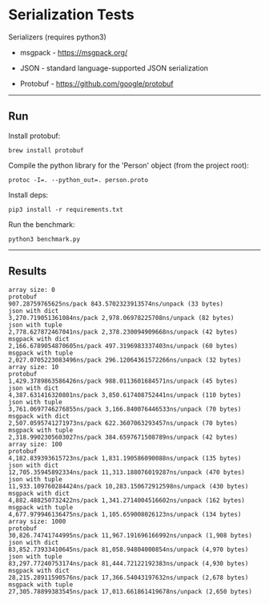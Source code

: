 # Serialization Tests

Serializers (requires python3)

* msgpack - https://msgpack.org/

* JSON - standard language-supported JSON serialization

* Protobuf - https://github.com/google/protobuf

---

## Run

Install protobuf:

`brew install protobuf`

Compile the python library for the 'Person' object (from the project root):

`protoc -I=. --python_out=. person.proto`

Install deps:

`pip3 install -r requirements.txt`

Run the benchmark:

`python3 benchmark.py`

---

## Results

```
array size: 0
protobuf
907.28759765625ns/pack 843.5702323913574ns/unpack (33 bytes)
json with dict
3,270.719051361084ns/pack 2,978.06978225708ns/unpack (82 bytes)
json with tuple
2,778.627872467041ns/pack 2,378.230094909668ns/unpack (42 bytes)
msgpack with dict
2,166.6789054870605ns/pack 497.3196983337403ns/unpack (60 bytes)
msgpack with tuple
2,027.0705223083496ns/pack 296.12064361572266ns/unpack (32 bytes)
array size: 10
protobuf
1,429.3789863586426ns/pack 988.0113601684571ns/unpack (45 bytes)
json with dict
4,387.631416320801ns/pack 3,850.617408752441ns/unpack (110 bytes)
json with tuple
3,761.0697746276855ns/pack 3,166.840076446533ns/unpack (70 bytes)
msgpack with dict
2,507.0595741271973ns/pack 622.3607063293457ns/unpack (70 bytes)
msgpack with tuple
2,318.9902305603027ns/pack 384.6597671508789ns/unpack (42 bytes)
array size: 100
protobuf
4,182.839393615723ns/pack 1,831.190586090088ns/unpack (135 bytes)
json with dict
12,705.35945892334ns/pack 11,313.188076019287ns/unpack (470 bytes)
json with tuple
11,933.109760284424ns/pack 10,283.150672912598ns/unpack (430 bytes)
msgpack with dict
4,882.488250732422ns/pack 1,341.2714004516602ns/unpack (162 bytes)
msgpack with tuple
4,677.979946136475ns/pack 1,105.659008026123ns/unpack (134 bytes)
array size: 1000
protobuf
30,826.74741744995ns/pack 11,967.191696166992ns/unpack (1,908 bytes)
json with dict
83,852.73933410645ns/pack 81,058.94804000854ns/unpack (4,970 bytes)
json with tuple
83,297.77240753174ns/pack 81,444.72122192383ns/unpack (4,930 bytes)
msgpack with dict
28,215.28911590576ns/pack 17,366.54043197632ns/unpack (2,678 bytes)
msgpack with tuple
27,305.78899383545ns/pack 17,013.661861419678ns/unpack (2,650 bytes)
```